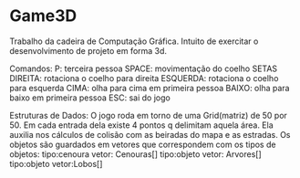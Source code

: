# Game3D
Trabalho da cadeira de Computação Gráfica. Intuito de exercitar o desenvolvimento de projeto em forma 3d.

Comandos:
P: terceira pessoa
SPACE: movimentação do coelho
SETAS
DIREITA: rotaciona o coelho para direita
ESQUERDA: rotaciona o coelho para esquerda
CIMA: olha para cima em primeira pessoa
BAIXO: olha para baixo em primeira pessoa
ESC: sai do jogo


Estruturas de Dados:
O jogo roda em torno de uma Grid(matriz) de 50 por 50. Em cada entrada dela existe 4 pontos q delimitam aquela área.
Ela auxilia nos cálculos de colisão com as beiradas do mapa e as estradas.
Os objetos são guardados em vetores que correspondem com os tipos de objetos:
tipo:cenoura vetor: Cenouras[]
tipo:objeto  vetor: Arvores[]
tipo:objeto  vetor:Lobos[]